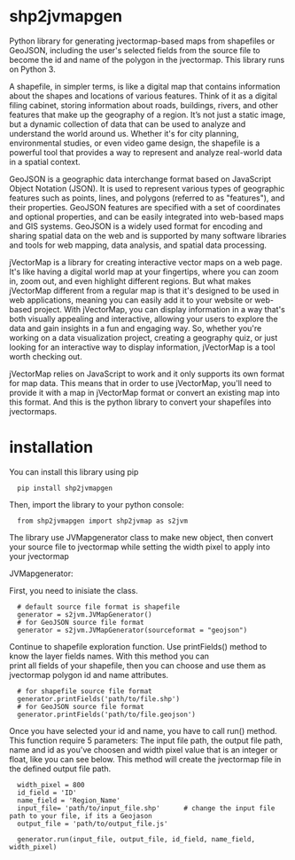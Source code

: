 # shp2jvmapgen
Python library for generating jvectormap-based maps from shapefiles or GeoJSON, including the user's selected fields from the source file to become the id and name of the polygon in the jvectormap. This library runs on Python 3.

A shapefile, in simpler terms, is like a digital map that contains information about the shapes and locations of various features. Think of it as a digital filing cabinet, storing information about roads, buildings, rivers, and other features that make up the geography of a region. It’s not just a static image, but a dynamic collection of data that can be used to analyze and understand the world around us. Whether it's for city planning, environmental studies, or even video game design, the shapefile is a powerful tool that provides a way to represent and analyze real-world data in a spatial context.

GeoJSON is a geographic data interchange format based on JavaScript Object Notation (JSON). It is used to represent various types of geographic features such as points, lines, and polygons (referred to as "features"), and their properties. GeoJSON features are specified with a set of coordinates and optional properties, and can be easily integrated into web-based maps and GIS systems. GeoJSON is a widely used format for encoding and sharing spatial data on the web and is supported by many software libraries and tools for web mapping, data analysis, and spatial data processing.

jVectorMap is a library for creating interactive vector maps on a web page. It's like having a digital world map at your fingertips, where you can zoom in, zoom out, and even highlight different regions. But what makes jVectorMap different from a regular map is that it's designed to be used in web applications, meaning you can easily add it to your website or web-based project. With jVectorMap, you can display information in a way that's both visually appealing and interactive, allowing your users to explore the data and gain insights in a fun and engaging way. So, whether you're working on a data visualization project, creating a geography quiz, or just looking for an interactive way to display information, jVectorMap is a tool worth checking out.

jVectorMap relies on JavaScript to work and it only supports its own format for map data. This means that in order to use jVectorMap, you'll need to provide it with a map in jVectorMap format or convert an existing map into this format. And this is the python library to convert your shapefiles into jvectormaps.

# installation
You can install this library using pip

  	  pip install shp2jvmapgen

Then, import the library to your python console:

  	  from shp2jvmapgen import shp2jvmap as s2jvm
      
The library use JVMapgenerator class to make new object, then convert your source file to jvectormap while setting the width pixel to apply into your jvectormap

JVMapgenerator:

  First, you need to inisiate the class.
      
      # default source file format is shapefile
      generator = s2jvm.JVMapGenerator()
      # for GeoJSON source file format
      generator = s2jvm.JVMapGenerator(sourceformat = "geojson")
  
  Continue to shapefile exploration function. Use printFields() method to know the layer fields names. With this method you can  
  print all fields of your shapefile, then you can choose and use them as jvectormap polygon id and name attributes.
      
      # for shapefile source file format
  	  generator.printFields('path/to/file.shp')
      # for GeoJSON source file format
      generator.printFields('path/to/file.geojson')
  
  Once you have selected your id and name, you have to call run() method. This function require 5 parameters: The input 
  file path, the output file path, name and id as you've choosen and width pixel value that is an integer or float, like you can see below. This method will create the jvectormap file in the defined output file path.

      width_pixel = 800
      id_field = 'ID'
      name_field = 'Region_Name'
      input_file= 'path/to/input_file.shp'      # change the input file path to your file, if its a Geojason
      output_file = 'path/to/output_file.js'

  	  generator.run(input_file, output_file, id_field, name_field, width_pixel)